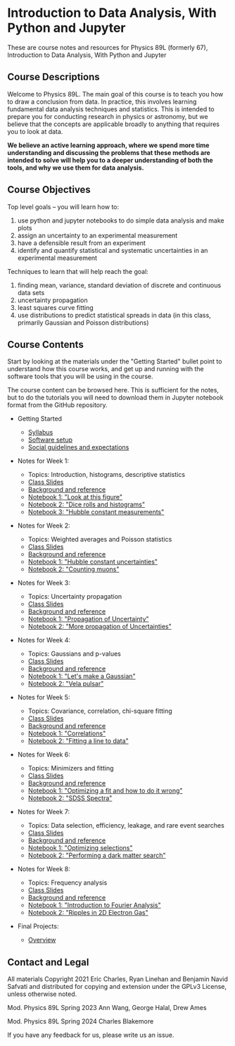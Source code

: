 # Introduction to Data Analysis, With Python and Jupyter

These are course notes and resources for Physics 89L (formerly 67), Introduction to Data Analysis, With Python and Jupyter

## Course Descriptions

Welcome to Physics 89L.   The main goal of this course is to teach you how to draw a conclusion from data. In practice, this involves learning fundamental data analysis techniques and statistics. This is intended to prepare you for conducting research in physics or astronomy, but we believe that the concepts are applicable broadly to anything that requires you to look at data.

**We believe an active learning approach, where we spend more time understanding and discussing the problems that these methods are intended to solve will help you to a deeper understanding of both the tools, and why we use them for data analysis.**

## Course Objectives

Top level goals – you will learn how to:

  1. use python and jupyter notebooks to do simple data analysis and make plots
  2. assign an uncertainty to an experimental measurement
  3. have a defensible result from an experiment
  4. identify and quantify statistical and systematic uncertainties in an experimental measurement

Techniques to learn that will help reach the goal:

  1. finding mean, variance, standard deviation of discrete and continuous data sets
  2. uncertainty propagation
  3. least squares curve fitting
  4. use distributions to predict statistical spreads in data (in this class, primarily Gaussian and Poisson distributions)

## Course Contents

Start by looking at the materials under the "Getting Started" bullet
point to understand how this course works, and get up and running with
the software tools that you will be using in the course.

The course content can be browsed here.
This is sufficient for the notes, but to do the tutorials you will need to download them in Jupyter notebook format from the GitHub repository.

* Getting Started
  * [Syllabus](syllabus.md)
  * [Software setup](setup.md)
  * [Social guidelines and expectations](social.md)

* Notes for Week 1: 
  * Topics: Introduction, histograms, descriptive statistics
  * [Class Slides](https://docs.google.com/presentation/d/1-2M-i95LXN52ITT8sPhmdf3X70oElrMdfY2MidHfghM/edit?usp=sharing)
  * [Background and reference](Week1.md)
  * [Notebook 1: "Look at this figure"](https://github.com/KIPAC/Physics89L/blob/main/nb/01_01_Look%20At%20This%20Figure.ipynb)
  * [Notebook 2: "Dice rolls and histograms"](https://github.com/KIPAC/Physics89L/blob/main/nb/01_02_Dice_Rolls_and_Histograms.ipynb)
  * [Notebook 3: "Hubble constant measurements"](https://github.com/KIPAC/Physics89L/blob/main/nb/01_03_Hubble_Measurements.ipynb)


* Notes for Week 2: 
  * Topics: Weighted averages and Poisson statistics
  * [Class Slides](https://docs.google.com/presentation/d/1djnVp7S0QoNKlQUfh2JWu9oSz5ZJIfhgMqFVkbNFj_U/edit?usp=sharing)
  * [Background and reference](Week2.md)
  * [Notebook 1: "Hubble constant uncertainties"](https://github.com/KIPAC/Physics89L/blob/main/nb/02_01_Hubble_Constant_Uncertainties.ipynb)
  * [Notebook 2: "Counting muons"](https://github.com/KIPAC/Physics89L/blob/main/nb/02_02_Counting_Muons.ipynb)


* Notes for Week 3: 
  * Topics: Uncertainty propagation
  * [Class Slides](https://docs.google.com/presentation/d/15NkS4FXT-37R0fEUvtou1mbnsb2RDqikqs2X9BsQ4to/edit?usp=sharing)
  * [Background and reference](Week3.md)
  * [Notebook 1: "Propagation of Uncertainty"](https://github.com/KIPAC/Physics89L/blob/main/nb/03_01_Propagation_of_Uncertainty.ipynb)
  * [Notebook 2: "More propagation of Uncertainties"](https://github.com/KIPAC/Physics89L/blob/main/nb/03_02_More_Uncertainty_Propagation.ipynb)


* Notes for Week 4: 
  * Topics: Gaussians and p-values
  * [Class Slides](https://docs.google.com/presentation/d/1W2chEqmOzueVA-qvSTE1VCi26DPAxk_ZAgDRZMPO9oc/edit?usp=sharing)
  * [Background and reference](Week4.md)
  * [Notebook 1: "Let's make a Gaussian"](https://github.com/KIPAC/Physics89L/blob/main/nb/04_01_Lets_Make_A_Gaussian.ipynb)
  * [Notebook 2: "Vela pulsar"](https://github.com/KIPAC/Physics89L/blob/main/nb/04_02_Vela_Pulsar.ipynb)

  
* Notes for Week 5: 
  * Topics: Covariance, correlation, chi-square fitting
  * [Class Slides](https://docs.google.com/presentation/d/1UI1V3Ml8yid0QH7czevymum1Qhe0r9Xkm8QiGxWA2mA/edit?usp=sharing)
  * [Background and reference](Week5.md)
  * [Notebook 1: "Correlations"](https://github.com/KIPAC/Physics89L/blob/main/nb/05_01_Correlations.ipynb)
  * [Notebook 2: "Fitting a line to data"](https://github.com/KIPAC/Physics89L/blob/main/nb/05_02_Fitting_A_Line_to_Data.ipynb)


* Notes for Week 6: 
  * Topics: Minimizers and fitting
  * [Class Slides](https://docs.google.com/presentation/d/1OTeBO0CqRzfTZ6JI2STfArU7hG9cIOHbcDhH3KqJpYA/edit?usp=sharing)
  * [Background and reference](Week6.md)
  * [Notebook 1: "Optimizing a fit and how to do it wrong"](https://github.com/KIPAC/Physics89L/blob/main/nb/06_01_Optimizing_a_fit_and_how_to_do_it_wrong.ipynb)
  * [Notebook 2: "SDSS Spectra"](https://github.com/KIPAC/Physics89L/blob/main/nb/06_02_SDSS_Spectra.ipynb)


* Notes for Week 7: 
  * Topics: Data selection, efficiency, leakage, and rare event searches
  * [Class Slides](https://docs.google.com/presentation/d/1wDiUtIUDxhE_3Rlui4snUp4SUhyy525SqWg7ItthX-k/edit?usp=sharing)
  * [Background and reference](Week7.md)
  * [Notebook 1: "Optimizing selections"](https://github.com/KIPAC/Physics89L/blob/main/nb/07_01_Cuts_Acceptance_Leakage.ipynb)
  * [Notebook 2: "Performing a dark matter search"](https://github.com/KIPAC/Physics89L/blob/main/nb/07_02_Performing_a_Dark_Matter_Search.ipynb)


* Notes for Week 8: 
  * Topics: Frequency analysis
  * [Class Slides](https://docs.google.com/presentation/d/1TD2furVhz5XIh62bsOB7Lld6qKuYou-Pk1csGkFgnFk/edit?usp=sharing)
  * [Background and reference](Week8.md)
  * [Notebook 1: "Introduction to Fourier Analysis"](https://github.com/KIPAC/Physics89L/blob/main/nb/08_01_Intro_Fourier_Analysis.ipynb)
  * [Notebook 2: "Ripples in 2D Electron Gas"](https://github.com/KIPAC/Physics89L/blob/main/nb/08_02_Ripples_in_2D_Electron_Gas.ipynb)


* Final Projects:
  * [Overview](Projects.md)


## Contact and Legal

All materials Copyright 2021 Eric Charles, Ryan Linehan and Benjamin
Navid Safvati and distributed for copying and extension under the
GPLv3 License, unless otherwise noted.

Mod. Physics 89L Spring 2023 Ann Wang, George Halal, Drew Ames

Mod. Physics 89L Spring 2024 Charles Blakemore

If you have any feedback for us, please write us an issue.

<!--  LocalWords:  jupyter setup.md Linehan
 -->
